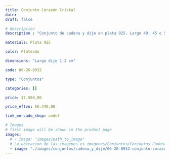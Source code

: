 ```yaml
---
title: Conjunto Corazón Cristal
date: 
draft: false

# descripcion
description : "Conjunto de cadena y dije en plata 925. Largo 40, 45 o 50 cm a elección."

materials: Plata 925

color: Plateado

dimensions: "Largo dije 1.2 cm"

code: 06-26-0932

type: "Conjuntos"

categories: []

price: $7.580,00

price_eftvo: $6.440,00

link_mercado_shop: undef

# Images
# first image will be shown in the product page
images:
  # - image: "images/path_to_image"
  # La ubicacion de las imagenes es imagenes/Conjuntos/Conjuntos.Cadena y Dije/06-26-0932-conjunto-corazon-cristal
  - image: "./images/conjuntos/cadena_y_dije/06-26-0932-conjunto-corazon-cristal.jpg"
---
```

